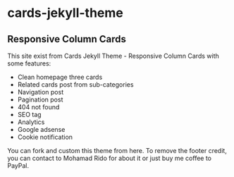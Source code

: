 # cards-jekyll-theme
## Responsive Column Cards


This site exist from Cards Jekyll Theme - Responsive Column Cards with some features:

   - Clean homepage three cards
   - Related cards post from sub-categories
   - Navigation post
   - Pagination post
   - 404 not found
   - SEO tag
   - Analytics
   - Google adsense
   - Cookie notification

You can fork and custom this theme from here. To remove the footer credit, you can contact to Mohamad Rido for about it or just buy me coffee to PayPal.
